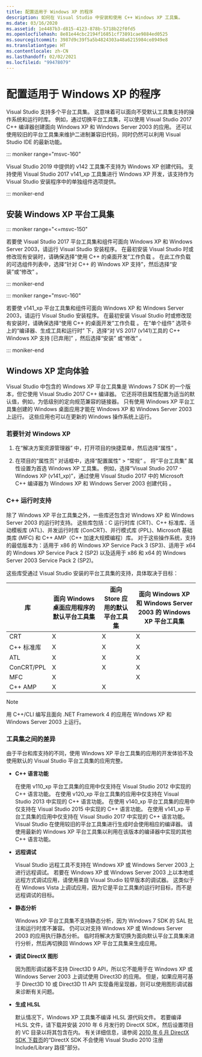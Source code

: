 ```yaml
---
title: 配置适用于 Windows XP 的程序
description: 如何在 Visual Studio 中安装和使用 C++ Windows XP 工具集。
ms.date: 03/16/2020
ms.assetid: 1e4487b3-d815-4123-878b-5718b22f0fd5
ms.openlocfilehash: 8e81e44cbc2194f16851cf73891cae9884ed0525
ms.sourcegitcommit: 3987d9c39f5a5b4824303a48a6215984ce8949e8
ms.translationtype: HT
ms.contentlocale: zh-CN
ms.lasthandoff: 02/02/2021
ms.locfileid: "99478079"
---
```

# <a name="configuring-programs-for-windows-xp"></a>配置适用于 Windows XP 的程序

Visual Studio 支持多个平台工具集。 这意味着可以面向不受默认工具集支持的操作系统和运行时库。 例如，通过切换平台工具集，可以使用 Visual Studio 2017 C++ 编译器创建面向 Windows XP 和 Windows Server 2003 的应用。 还可以使用较旧的平台工具集来维护二进制兼容旧代码，同时仍然可以利用 Visual Studio IDE 的最新功能。

::: moniker range="msvc-160"

Visual Studio 2019 中提供的 v142 工具集不支持为 Windows XP 创建代码。 支持使用 Visual Studio 2017 v141_xp 工具集进行 Windows XP 开发，该支持作为 Visual Studio 安装程序中的单独组件选项提供。

::: moniker-end

## <a name="install-the-windows-xp-platform-toolset"></a>安装 Windows XP 平台工具集

::: moniker range="<=msvc-150"

若要使 Visual Studio 2017 平台工具集和组件可面向 Windows XP 和 Windows Server 2003，请运行 Visual Studio 安装程序。 在最初安装 Visual Studio 时或修改现有安装时，请确保选择“使用 C++ 的桌面开发”工作负载  。 在此工作负载的可选组件列表中，选择“针对 C++ 的 Windows XP 支持”，然后选择“安装”或“修改”    。

::: moniker-end

::: moniker range="msvc-160"

若要使 v141_xp 平台工具集和组件可面向 Windows XP 和 Windows Server 2003，请运行 Visual Studio 安装程序。 在最初安装 Visual Studio 时或修改现有安装时，请确保选择“使用 C++ 的桌面开发”工作负载  。 在“单个组件”  选项卡上的“编译器、生成工具和运行时”  下，选择“对 VS 2017 (v141)工具的 C++ Windows XP 支持 \[已弃用]”  ，然后选择“安装”  或“修改”  。

::: moniker-end

## <a name="windows-xp-targeting-experience"></a>Windows XP 定向体验

Visual Studio 中包含的 Windows XP 平台工具集是 Windows 7 SDK 的一个版本，但它使用 Visual Studio 2017 C++ 编译器。 它还将项目属性配置为适当的默认值，例如，为低级别的定向规范兼容的链接器。 只有使用 Windows XP 平台工具集创建的 Windows 桌面应用才能在 Windows XP 和 Windows Server 2003 上运行。 这些应用也可以在更新的 Windows 操作系统上运行。

### <a name="to-target-windows-xp"></a>若要针对 Windows XP

1. 在“解决方案资源管理器”  中，打开项目的快捷菜单，然后选择“属性”  。

1. 在项目的“属性页”  对话框中，选择“配置属性”   > “常规”  。 将“平台工具集”  属性设置为首选 Windows XP 工具集。 例如，选择“Visual Studio 2017 - Windows XP (v141_xp)”，通过使用 Visual Studio 2017 中的 Microsoft C++ 编译器为 Windows XP 和 Windows Server 2003 创建代码  。

### <a name="c-runtime-support"></a>C++ 运行时支持

除了 Windows XP 平台工具集之外，一些库还包含对 Windows XP 和 Windows Server 2003 的运行时支持。 这些库包括：C 运行时库 (CRT)、C++ 标准库、活动模板库 (ATL)、并发运行时库 (ConCRT)、并行模式库 (PPL)、Microsoft 基础类库 (MFC) 和 C++ AMP（C++ 加速大规模编程）库。 对于这些操作系统，支持的最低版本为：适用于 x86 的 Windows XP Service Pack 3 (SP3)、适用于 x64 的 Windows XP Service Pack 2 (SP2) 以及适用于 x86 和 x64 的 Windows Server 2003 Service Pack 2 (SP2)。

这些库受通过 Visual Studio 安装的平台工具集的支持，具体取决于目标：

|库|面向 Windows 桌面应用程序的默认平台工具集|面向 Store 应用的默认平台工具集|面向 Windows XP 和 Windows Server 2003 的 Windows XP 平台工具集|
|---|---|---|---|
|CRT|X|X|X|
|C++ 标准库|X|X|X|
|ATL|X|X|X|
|ConCRT/PPL|X|X|X|
|MFC|X||X|
|C++ AMP|X|X||

> [!NOTE]
> 用 C++/CLI 编写且面向 .NET Framework 4 的应用在 Windows XP 和 Windows Server 2003 上运行。

### <a name="differences-between-the-toolsets"></a>工具集之间的差异

由于平台和库支持的不同，使用 Windows XP 平台工具集的应用的开发体验不及使用默认的 Visual Studio 平台工具集的应用完整。

- **C++ 语言功能**

   在使用 v110\_xp 平台工具集的应用中仅支持在 Visual Studio 2012 中实现的 C++ 语言功能。 在使用 v120\_xp 平台工具集的应用中仅支持在 Visual Studio 2013 中实现的 C++ 语言功能。 在使用 v140\_xp 平台工具集的应用中仅支持在 Visual Studio 2015 中实现的 C++ 语言功能。 在使用 v141\_xp 平台工具集的应用中仅支持在 Visual Studio 2017 中实现的 C++ 语言功能。 Visual Studio 在使用较旧的平台工具集进行生成时会使用相应的编译器。 请使用最新的 Windows XP 平台工具集以利用在该版本的编译器中实现的其他 C++ 语言功能。

- **远程调试**

   Visual Studio 远程工具不支持在 Windows XP 或 Windows Server 2003 上进行远程调试。 若要在 Windows XP 或 Windows Server 2003 上以本地或远程方式调试应用，请使用来自 Visual Studio 较早版本的调试器。 这类似于在 Windows Vista 上调试应用，因为它是平台工具集的运行时目标，而不是远程调试的目标。

- **静态分析**

   Windows XP 平台工具集不支持静态分析，因为 Windows 7 SDK 的 SAL 批注和运行时库不兼容。 仍可以对支持 Windows XP 或 Windows Server 2003 的应用执行静态分析。 临时将解决方案切换为面向默认平台工具集来进行分析，然后再切换回 Windows XP 平台工具集来生成应用。

- **调试 DirectX 图形**

   因为图形调试器不支持 Direct3D 9 API，所以它不能用于在 Windows XP 或 Windows Server 2003 上调试使用 Direct3D 的应用。 但是，如果应用可基于 Direct3D 10 或 Direct3D 11 API 实现备用呈现器，则可以使用图形调试器来诊断有关问题。

- **生成 HLSL**

   默认情况下，Windows XP 工具集不编译 HLSL 源代码文件。 若要编译 HLSL 文件，请下载并安装 2010 年 6 月发行的 DirectX SDK，然后设置项目的 VC 目录以将其包含在内。 有关详细信息，请参阅 [2010 年 6 月 DirectX SDK 下载页](https://download.cnet.com/DirectX-Software-Development-Kit-June-2010/3000-2069_4-75453831.html)的“DirectX SDK 不会使用 Visual Studio 2010 注册 Include/Library 路径”部分。
